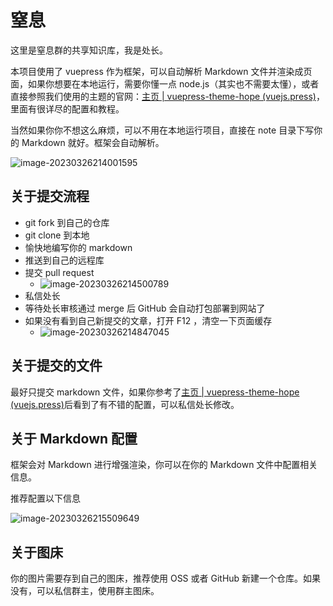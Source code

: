 # 窒息

这里是窒息群的共享知识库，我是处长。

本项目使用了 vuepress 作为框架，可以自动解析 Markdown 文件并渲染成页面，如果你想要在本地运行，需要你懂一点 node.js（其实也不需要太懂），或者直接参照我们使用的主题的官网：[主页 | vuepress-theme-hope (vuejs.press)](https://theme-hope.vuejs.press/zh/)，里面有很详尽的配置和教程。

当然如果你你不想这么麻烦，可以不用在本地运行项目，直接在 note 目录下写你的 Markdown 就好。框架会自动解析。

![image-20230326214001595](http://dean-imgsubmit.oss-cn-beijing.aliyuncs.com/note/image-20230326214001595.png)

## 关于提交流程

- git fork 到自己的仓库
- git clone 到本地
- 愉快地编写你的 markdown
- 推送到自己的远程库
- 提交 pull request
  - ![image-20230326214500789](http://dean-imgsubmit.oss-cn-beijing.aliyuncs.com/note/image-20230326214500789.png)
- 私信处长
- 等待处长审核通过 merge 后 GitHub 会自动打包部署到网站了
- 如果没有看到自己新提交的文章，打开 F12 ，清空一下页面缓存
  - ![image-20230326214847045](http://dean-imgsubmit.oss-cn-beijing.aliyuncs.com/note/image-20230326214847045.png)

## 关于提交的文件

最好只提交 markdown 文件，如果你参考了[主页 | vuepress-theme-hope (vuejs.press)](https://theme-hope.vuejs.press/zh/)后看到了有不错的配置，可以私信处长修改。

## 关于 Markdown 配置

框架会对 Markdown 进行增强渲染，你可以在你的 Markdown 文件中配置相关信息。

推荐配置以下信息

![image-20230326215509649](http://dean-imgsubmit.oss-cn-beijing.aliyuncs.com/note/image-20230326215509649.png)

## 关于图床

你的图片需要存到自己的图床，推荐使用 OSS 或者 GitHub 新建一个仓库。如果没有，可以私信群主，使用群主图床。

